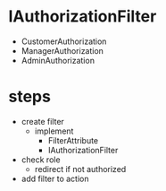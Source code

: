 # IAuthorizationFilter

- CustomerAuthorization
- ManagerAuthorization
- AdminAuthorization

# steps

- create filter
  - implement
    - FilterAttribute
    - IAuthorizationFilter
- check role
  - redirect if not authorized
- add filter to action

